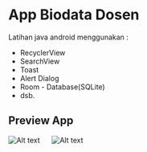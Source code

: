 # App Biodata Dosen
Latihan java android menggunakan :
 - RecyclerView
 - SearchView
 - Toast
 - Alert Dialog
 - Room - Database(SQLite)
 - dsb.
 
## Preview App
![Alt text](https://i.imgur.com/PyjEFq7.png, "Preview App")  &nbsp;&nbsp;&nbsp;&nbsp; ![Alt text](https://i.imgur.com/xeylMtW.png, "Preview Dialog")
